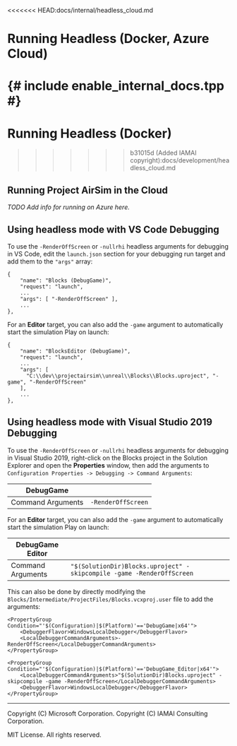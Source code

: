 <<<<<<< HEAD:docs/internal/headless_cloud.md
# Running Headless (Docker, Azure Cloud)
{# include enable_internal_docs.tpp #}
=======
# Running Headless (Docker)
>>>>>>> b31015d (Added IAMAI copyright):docs/development/headless_cloud.md

## Running Project AirSim in the Cloud

*TODO Add info for running on Azure here.*

## Using headless mode with VS Code Debugging

To use the `-RenderOffScreen` or `-nullrhi` headless arguments for debugging in VS Code, edit the `launch.json` section for your debugging run target and add them to the `"args"` array:

```
{
    "name": "Blocks (DebugGame)",
    "request": "launch",
    ...
    "args": [ "-RenderOffScreen" ],
    ...
},
```

For an **Editor** target, you can also add the `-game` argument to automatically start the simulation Play on launch:

```
{
    "name": "BlocksEditor (DebugGame)",
    "request": "launch",
    ...
    "args": [
      "C:\\dev\\projectairsim\\unreal\\Blocks\\Blocks.uproject", "-game", "-RenderOffScreen"
    ],
    ...
},
```


## Using headless mode with Visual Studio 2019 Debugging

To use the `-RenderOffScreen` or `-nullrhi` headless arguments for debugging in Visual Studio 2019, right-click on the Blocks project in the Solution Explorer and open the **Properties** window, then add the arguments to `Configuration Properties -> Debugging -> Command Arguments`:

| DebugGame | |
| ----------------  | ------------------ |
| Command Arguments | `-RenderOffScreen` |

For an **Editor** target, you can also add the `-game` argument to automatically start the simulation Play on launch:

| DebugGame Editor | |
| ----------------- | --------------------------------------------------------------------- |
| Command Arguments | `"$(SolutionDir)Blocks.uproject" -skipcompile -game -RenderOffScreen` |

This can also be done by directly modifying the `Blocks/Intermediate/ProjectFiles/Blocks.vcxproj.user` file to add the arguments:

```
<PropertyGroup Condition="'$(Configuration)|$(Platform)'=='DebugGame|x64'">
    <DebuggerFlavor>WindowsLocalDebugger</DebuggerFlavor>
    <LocalDebuggerCommandArguments>-RenderOffScreen</LocalDebuggerCommandArguments>
</PropertyGroup>
```

```
<PropertyGroup Condition="'$(Configuration)|$(Platform)'=='DebugGame_Editor|x64'">
    <LocalDebuggerCommandArguments>"$(SolutionDir)Blocks.uproject" -skipcompile -game -RenderOffScreen</LocalDebuggerCommandArguments>
    <DebuggerFlavor>WindowsLocalDebugger</DebuggerFlavor>
</PropertyGroup>
```

---

Copyright (C) Microsoft Corporation. 
Copyright (C) IAMAI Consulting Corporation.

MIT License. All rights reserved.
